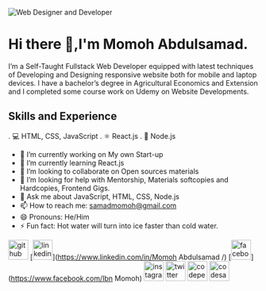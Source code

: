 ![Web Designer and Developer ](https://images.unsplash.com/photo-1488590528505-98d2b5aba04b?ixlib=rb-1.2.1&ixid=MnwxMjA3fDB8MHxzZWFyY2h8MTJ8fGNvZGUlMjBiYW5uZXJzfGVufDB8fDB8fA%3D%3D&auto=format&fit=crop&w=500&q=60)

# Hi there 👋,I'm Momoh Abdulsamad. 
I’m a Self-Taught Fullstack Web Developer equipped with latest techniques of Developing and Designing responsive website both for mobile and laptop devices. I have a bachelor’s degree in Agricultural Economics and Extension and I completed some course work on Udemy on Website Developments.

## Skills and Experience
. 💻 HTML, CSS, JavaScript 
. ⚛ React.js
. 🍃 Node.js

 
- 🔭 I’m currently working on My own Start-up 
- 🌱 I’m currently learning React.js 
- 👯 I’m looking to collaborate on Open sources materials 
- 🤔 I’m looking for help with Mentorship, Materials softcopies and Hardcopies, Frontend Gigs. 
- 💬 Ask me about JavaScript, HTML, CSS, Node.js 
- 📫 How to reach me: samadmomoh@gmail.com 
- 😄 Pronouns: He/Him 
- ⚡ Fun fact: Hot water will turn into ice faster than cold water. 


[<img src='https://cdn.jsdelivr.net/npm/simple-icons@3.0.1/icons/github.svg' alt='github' height='40'>](https://github.com/Samadeen)  [<img src='https://cdn.jsdelivr.net/npm/simple-icons@3.0.1/icons/linkedin.svg' alt='linkedin' height='40'>](https://www.linkedin.com/in/Momoh Abdulsamad /)  [<img src='https://cdn.jsdelivr.net/npm/simple-icons@3.0.1/icons/facebook.svg' alt='facebook' height='40'>](https://www.facebook.com/Ibn Momoh)  [<img src='https://cdn.jsdelivr.net/npm/simple-icons@3.0.1/icons/instagram.svg' alt='instagram' height='40'>](https://www.instagram.com/ibn_momoh/)  [<img src='https://cdn.jsdelivr.net/npm/simple-icons@3.0.1/icons/twitter.svg' alt='twitter' height='40'>](https://twitter.com/ibn_momoh)  [<img src='https://cdn.jsdelivr.net/npm/simple-icons@3.0.1/icons/codepen.svg' alt='codepen' height='40'>](https://codepen.io/ibn_momoh)  [<img src='https://cdn.jsdelivr.net/npm/simple-icons@3.0.1/icons/codesandbox.svg' alt='codesandbox' height='40'>](https://codesandbox.io/u/samadeen)  


